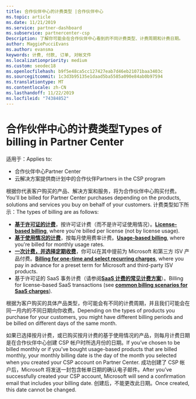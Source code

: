 ```yaml
---
title: 合作伙伴中心的计费类型 |合作伙伴中心
ms.topic: article
ms.date: 11/21/2019
ms.service: partner-dashboard
ms.subservice: partnercenter-csp
Description: 了解你可能会在合作伙伴中心看到的不同计费类型、计费周期和计费日期。
author: MaggiePucciEvans
ms.author: evansma
keywords: 计费, 付款, 订单, 对帐文件
ms.localizationpriority: medium
ms.custom: seodec18
ms.openlocfilehash: b9f5e48ca5cc127427eab7d46eb21071baa3403c
ms.sourcegitcommit: 1c3d3b95135e1daad5ba5585a090e84ab0b97594
ms.translationtype: MT
ms.contentlocale: zh-CN
ms.lasthandoff: 11/22/2019
ms.locfileid: "74384852"
---
```

# <a name="types-of-billing-in-partner-center"></a><span data-ttu-id="0f50d-104">合作伙伴中心的计费类型</span><span class="sxs-lookup"><span data-stu-id="0f50d-104">Types of billing in Partner Center</span></span>

<span data-ttu-id="0f50d-105">适用于：</span><span class="sxs-lookup"><span data-stu-id="0f50d-105">Applies to:</span></span>

- <span data-ttu-id="0f50d-106">合作伙伴中心</span><span class="sxs-lookup"><span data-stu-id="0f50d-106">Partner Center</span></span>
- <span data-ttu-id="0f50d-107">云解决方案提供商计划中的合作伙伴</span><span class="sxs-lookup"><span data-stu-id="0f50d-107">Partners in the CSP program</span></span>

<span data-ttu-id="0f50d-108">根据你代表客户购买的产品、解决方案和服务，将为合作伙伴中心购买付费。</span><span class="sxs-lookup"><span data-stu-id="0f50d-108">You'll be billed for Partner Center purchases depending on the products, solutions and services you buy on behalf of your customers.</span></span> <span data-ttu-id="0f50d-109">计费类型如下所示：</span><span class="sxs-lookup"><span data-stu-id="0f50d-109">The types of billing are as follows:</span></span>

- <span data-ttu-id="0f50d-110">[**基于许可证的计费**](license-based-billing.md)，按许可证计费（而不是许可证使用情况）。</span><span class="sxs-lookup"><span data-stu-id="0f50d-110">[**License-based billing**](license-based-billing.md), where you're billed per license (not by license usage).</span></span>
- <span data-ttu-id="0f50d-111">[**基于使用情况的计费**](usage-based-billing.md)，按每月使用费率计费。</span><span class="sxs-lookup"><span data-stu-id="0f50d-111">[**Usage-based billing**](usage-based-billing.md), where you're billed for monthly usage rates.</span></span>
- <span data-ttu-id="0f50d-112">[**一次计费，并选择定期收费**](one-time-and-recurring-billing.md)，你可以在其中提前为 Microsoft 和第三方 ISV 产品付费。</span><span class="sxs-lookup"><span data-stu-id="0f50d-112">[**Billing for one-time and select recurring charges**](one-time-and-recurring-billing.md), where you pay in advance for a preset term for Microsoft and third-party ISV products.</span></span>
- <span data-ttu-id="0f50d-113">基于许可证的 SaaS 事务计费（请参阅[**SaaS 计费的常见计费方案**](common-billing-scenarios-saas.md)）。</span><span class="sxs-lookup"><span data-stu-id="0f50d-113">Billing for license-based SaaS transactions (see [**common billing scenarios for SaaS charges**](common-billing-scenarios-saas.md)).</span></span>

<span data-ttu-id="0f50d-114">根据为客户购买的具体产品类型，你可能会有不同的计费周期，并且我们可能会在同一月内的不同日期向你收费。</span><span class="sxs-lookup"><span data-stu-id="0f50d-114">Depending on the types of products you purchase for your customers, you might have different billing periods and be billed on different days of the same month.</span></span>

<span data-ttu-id="0f50d-115">如果已选择按月计费，或已购买按月计费的基于使用情况的产品，则每月计费日期是在合作伙伴中心创建 CSP 帐户时所选月份的日期。</span><span class="sxs-lookup"><span data-stu-id="0f50d-115">If you’ve chosen to be billed monthly or if you’ve bought usage-based products that are billed monthly, your monthly billing date is the day of the month you selected when you created your CSP account on Partner Center.</span></span> <span data-ttu-id="0f50d-116">成功创建了 CSP 帐户后，Microsoft 将发送一封包含帐单日期的确认电子邮件。</span><span class="sxs-lookup"><span data-stu-id="0f50d-116">After you’ve successfully created your CSP account, Microsoft will send a confirmation email that includes your billing date.</span></span> <span data-ttu-id="0f50d-117">创建后，不能更改此日期。</span><span class="sxs-lookup"><span data-stu-id="0f50d-117">Once created, this date cannot be changed.</span></span>
